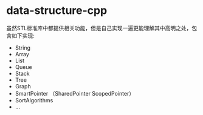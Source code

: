 # data-structure-cpp

虽然STL标准库中都提供相关功能，但是自己实现一遍更能理解其中高明之处，包含如下实现:

- String 
- Array 
- List 
- Queue 
- Stack 
- Tree 
- Graph 
- SmartPointer （SharedPointer ScopedPointer）
- SortAlgorithms
- ...
